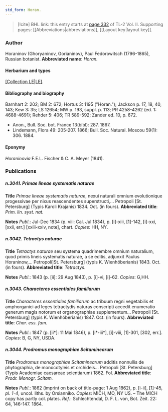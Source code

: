 ```yaml
---
std_form: Horan.
---
```


> [!cite] BHL link: this entry starts at [page 332](https://www.biodiversitylibrary.org/page/33068574) of TL-2 Vol. II.
> Supporting pages: [[Abbreviations|abbreviations]], [[Layout key|layout key]].

### Author

Horaninov (Ghoryaninov, Gorianinov), Paul Fedorowitsch (1796-1865), Russian botanist. 
**Abbreviated name**: *Horan.*

#### Herbarium and types

[[Collection LE|LE]](?).

#### Bibliography and biography

Barnhart 2: 202; BM 2: 672; Hortus 3: 1195 ("Horan."); Jackson p. 17, 18, 40, 143; Kew 3: 35; LS 12654; MW p. 193, suppl. p. 113; PR 4258-4262 (ed. 1: 4688-4691); Rehder 5: 406; TR 589-592; Zander ed. 10, p. 672.
- Anon., Bull. Soc. bot. France 13(bibl): 287. 1867.
- Lindemann, Flora 49: 205-207. 1866; Bull. Soc. Natural. Moscou 59(1): 306. 1884.

#### Eponymy

*Horaninovia* F.E.L. Fischer & C. A. Meyer (1841).

### Publications

##### n.3041. Primae lineae systematis naturae

**Title**
*Primae lineae systematis naturae*, nexui naturali omnium evolutionique progessivae per nixus reascendentes superstructi,... Petropoli \[St. Petersburg\] (Typis Karoli Krajanis) 1834. Oct. (in fours).
**Abbreviated title**: *Prim. lin. syst. nat.*

**Notes**
*Publ*.: Jul-Dec 1834 (p. viii: Cal. Jul 1834), p. \[i\]-xiii, \[1\]-142, \[i\]-xxi, \[xxii, err.\] \[xxiii-xxiv, note\], chart. *Copies*: HH, NY.

##### n.3042. Tetractys naturae

**Title**
*Tetractys naturae* seu systema quadrimembre omnium naturalium, quod primis lineis systematis naturae, a se editis, adjunxit Paulus Horaninow,... Petropoli\]St. Petersburg\] (typis K. Wienhöberianis) 1843. Oct. (in fours).
**Abbreviated title**: *Tetractys*.

**Notes**
*Publ*.: 1843 (p. \[ii\]: 29 Aug 1843), p. \[i\]-vi, \[i\]-62. *Copies*: G,HH.

##### n.3043. Characteres essentiales familiarum

**Title**
*Characteres essentiales familiarum* ac tribuum regni vegetabilis et amphorganici ad leges tetractydis naturas conscripti accedit enumeratio generum magis notorum et organographiae supplementum... Petropoli \[St. Petersburg\] (typis K. Wienhöberianis) 1847. Oct. (in fours).
**Abbreviated title**: *Char. ess. fam.*

**Notes**
*Publ*.: 1847 (p. \[ii\*\]: 11 Mai 1846), p. \[i\*-iii\*\], \[i\]-viii, \[1\]-301, \[302, err.\]. *Copies*: B, G, NY, USDA.

##### n.3044. Prodromus monographiae Scitaminearum

**Title**
*Prodromus monographiae Scitaminearum* additis nonnullis de phytographia, de monocotyleis et orchideis... Petropoli \[St. Petersburg\] (Typis Academiae caesareae scientiarum) 1862. Fol.
**Abbreviated title**: *Prodr. Monogr. Scitam.*

**Notes**
*Publ*.: 1862 (imprint on back of title-page: 1 Aug 1862), p. \[i-ii\], \[1\]-45, *pl. 1-4*, uncol. liths. by Orsianniko. *Copies*: MICH, MO, NY US. – The MICH copy has partly col. plates.
*Ref*.: Schlechtendal, D. F. L. von, Bot. Zeit. 22: 64, 146-147. 1864.

